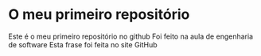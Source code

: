 # O meu primeiro repositório
 Este é o meu primeiro repositório no github
 Foi feito na aula de engenharia de software
 Esta frase foi feita no site GitHub
